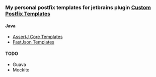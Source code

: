 ### My personal postfix templates for jetbrains plugin [Custom Postfix Templates](https://plugins.jetbrains.com/plugin/9862-custom-postfix-templates)

#### Java
- [AssertJ Core Templates](templates/assertj-core.postfixTemplates)
- [FastJson Templates](templates/fastjson.postfixTemplates)


#### TODO
- Guava
- Mockito
